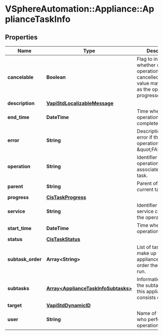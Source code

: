 # VSphereAutomation::Appliance::ApplianceTaskInfo

## Properties
Name | Type | Description | Notes
------------ | ------------- | ------------- | -------------
**cancelable** | **Boolean** | Flag to indicate whether or not the operation can be cancelled. The value may change as the operation progresses. | 
**description** | [**VapiStdLocalizableMessage**](VapiStdLocalizableMessage.md) |  | 
**end_time** | **DateTime** | Time when the operation is completed. | [optional] 
**error** | **String** | Description of the error if the operation status is \&quot;FAILED\&quot;. | [optional] 
**operation** | **String** | Identifier of the operation associated with the task. | 
**parent** | **String** | Parent of the current task. | [optional] 
**progress** | [**CisTaskProgress**](CisTaskProgress.md) |  | [optional] 
**service** | **String** | Identifier of the service containing the operation. | 
**start_time** | **DateTime** | Time when the operation is started. | [optional] 
**status** | [**CisTaskStatus**](CisTaskStatus.md) |  | 
**subtask_order** | **Array&lt;String&gt;** | List of tasks that make up this appliance task in the order they are being run. | 
**subtasks** | [**Array&lt;ApplianceTaskInfoSubtasks&gt;**](ApplianceTaskInfoSubtasks.md) | Information about the subtasks that this appliance task consists of. | 
**target** | [**VapiStdDynamicID**](VapiStdDynamicID.md) |  | [optional] 
**user** | **String** | Name of the user who performed the operation. | [optional] 


